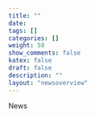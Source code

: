 ```yaml
---
title: ""
date:
tags: []
categories: []
weight: 50
show_comments: false
katex: false
draft: false
description: ""
layout: "newsoverview"
---
```


News
